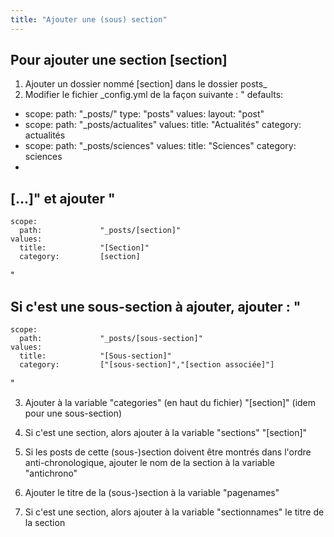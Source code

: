 ```yaml
---
title: "Ajouter une (sous) section"
---
```


## Pour ajouter une section [section] ##
1) Ajouter un dossier nommé [section] dans le dossier posts_
2) Modifier le fichier _config.yml de la façon suivante :
"
defaults:
  -
    scope:
      path:             "_posts/"
      type:             "posts"
    values:
      layout:           "post"
  -
    scope:
      path:             "_posts/actualites"
    values:
      title:            "Actualités"
      category:         actualités
  -
    scope:
      path:             "_posts/sciences"
    values:
      title:            "Sciences"
      category:         sciences
  -
[...]"
et ajouter
"
  -
    scope:
      path:             "_posts/[section]"
    values:
      title:            "[Section]"
      category:         [section]
"

Si c'est une sous-section à ajouter, ajouter :
"
  -
    scope:
      path:             "_posts/[sous-section]"
    values:
      title:            "[Sous-section]"
      category:         ["[sous-section]","[section associée]"]
"

3) Ajouter à la variable "categories" (en haut du fichier) "[section]" (idem pour une sous-section)

4) Si c'est une section, alors ajouter à la variable "sections" "[section]"

5) Si les posts de cette (sous-)section doivent être montrés dans l'ordre anti-chronologique, ajouter le nom de la section à la variable "antichrono"

6) Ajouter le titre de la (sous-)section à la variable "pagenames"

7) Si c'est une section, alors ajouter à la variable "sectionnames" le titre de la section


